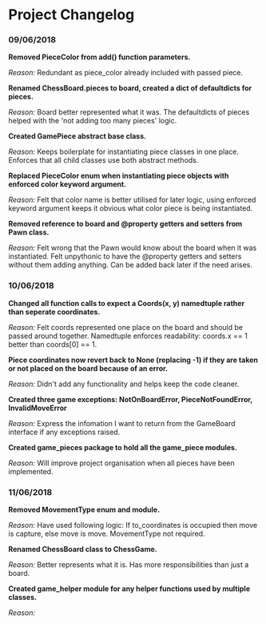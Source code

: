 # Project Changelog

### 09/06/2018

**Removed PieceColor from add() function parameters.**

*Reason:* Redundant as piece_color already included with passed piece.


**Renamed ChessBoard.pieces to board, created a dict of defaultdicts for pieces.**

*Reason:* Board better represented what it was. The defaultdicts of pieces helped with the 'not adding too many pieces' logic.


**Created GamePiece abstract base class.**

*Reason:* Keeps boilerplate for instantiating piece classes in one place. Enforces that all child classes use both abstract methods.


**Replaced PieceColor enum when instantiating piece objects with enforced color keyword argument.**

*Reason:* Felt that color name is better utilised for later logic, using enforced keyword argument keeps it obvious what color piece is being instantiated.


**Removed reference to board and @property getters and setters from Pawn class.**

*Reason:* Felt wrong that the Pawn would know about the board when it was instantiated. Felt unpythonic to have the @property getters and setters without them adding anything. Can be added back later if the need arises. 


### 10/06/2018

**Changed all function calls to expect a Coords(x, y) namedtuple rather than seperate coordinates.**

*Reason:* Felt coords represented one place on the board and should be passed around together. Namedtuple enforces readability: coords.x == 1 better than coords[0] == 1.


**Piece coordinates now revert back to None (replacing -1) if they are taken or not placed on the board because of an error.**

*Reason:* Didn't add any functionality and helps keep the code cleaner.


**Created three game exceptions: NotOnBoardError, PieceNotFoundError, InvalidMoveError**

*Reason:* Express the infomation I want to return from the GameBoard interface if any exceptions raised.


**Created game_pieces package to hold all the game_piece modules.**

*Reason:* Will improve project organisation when all pieces have been implemented.


### 11/06/2018

**Removed MovementType enum and module.**

*Reason:* Have used following logic: If to_coordinates is occupied then move is capture, else move is move. MovementType not required.


**Renamed ChessBoard class to ChessGame.**

*Reason:* Better represents what it is. Has more responsibilities than just a board.


**Created game_helper module for any helper functions used by multiple classes.**

*Reason:* 
